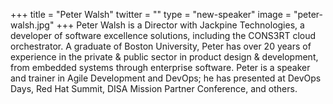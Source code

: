 +++
title = "Peter Walsh"
twitter = ""
type = "new-speaker"
image = "peter-walsh.jpg"
+++
Peter Walsh is a Director with Jackpine Technologies, a developer of software excellence solutions, including the CONS3RT cloud orchestrator. A graduate of Boston University, Peter has over 20 years of experience in the private & public sector in product design & development, from embedded systems through enterprise software. Peter is a speaker and trainer in Agile Development and DevOps; he has presented at DevOps Days, Red Hat Summit, DISA Mission Partner Conference, and others.